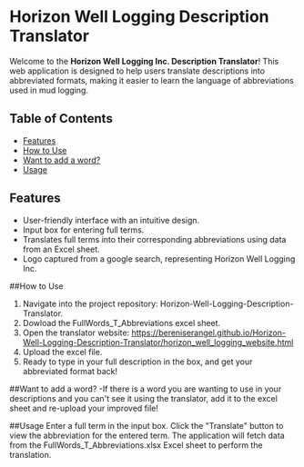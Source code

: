 # Horizon Well Logging Description Translator

Welcome to the **Horizon Well Logging Inc. Description Translator**! This web application is designed to help users translate descriptions into abbreviated formats, making it easier to learn the language of abbreviations used in mud logging.

## Table of Contents
- [Features](#features)
- [How to Use](#HowToUse)
- [Want to add a word?](#Adding-a-Word)
- [Usage](#usage)

## Features
- User-friendly interface with an intuitive design.
- Input box for entering full terms.
- Translates full terms into their corresponding abbreviations using data from an Excel sheet.
- Logo captured from a google search, representing Horizon Well Logging Inc. 

##How to Use
1. Navigate into the project repository: Horizon-Well-Logging-Description-Translator.
2. Dowload the FullWords_T_Abbreviations excel sheet.
3. Open the translator website: https://bereniserangel.github.io/Horizon-Well-Logging-Description-Translator/horizon_well_logging_website.html
4. Upload the excel file.
5. Ready to type in your full description in the box, and get your abbreviated format back!

##Want to add a word?
-If there is a word you are wanting to use in your descriptions and you can't see it using the translator, add it to the excel sheet and re-upload your improved file!

##Usage
Enter a full term in the input box.
Click the "Translate" button to view the abbreviation for the entered term.
The application will fetch data from the FullWords_T_Abbreviations.xlsx Excel sheet to perform the translation.

